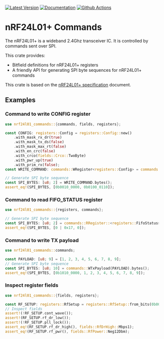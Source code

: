 [![Latest Version](https://img.shields.io/crates/v/nrf24l01-commands.svg)](https://crates.io/crates/nrf24l01-commands)
[![Documentation](https://docs.rs/nrf24l01-commands/badge.svg)](https://docs.rs/nrf24l01-commands)
[![Github Actions](https://github.com/god-is-a-crab/nrf24l01-commands/workflows/Rust/badge.svg)](https://github.com/god-is-a-crab/nrf24l01-commands/actions)

# nRF24L01+ Commands

The nRF24L01+ is a wideband 2.4Ghz transceiver IC. It is controlled by commands sent over SPI.

This crate provides:
- Bitfield definitions for nRF24L01+ registers
- A friendly API for generating SPI byte sequences for nRF24L01+ commands

This crate is based on the [nRF24L01+ specification](https://docs.nordicsemi.com/bundle/nRF24L01P_PS_v1.0/resource/nRF24L01P_PS_v1.0.pdf) document.

## Examples

### Command to write CONFIG register
```rust
use nrf24l01_commands::{commands, fields, registers};

const CONFIG: registers::Config = registers::Config::new()
    .with_mask_rx_dr(true)
    .with_mask_tx_ds(false)
    .with_mask_max_rt(false)
    .with_en_crc(false)
    .with_crco(fields::Crco::TwoByte)
    .with_pwr_up(true)
    .with_prim_rx(false);
const WRITE_COMMAND: commands::WRegister<registers::Config> = commands::WRegister(CONFIG);

// Generate SPI byte sequence
const SPI_BYTES: [u8; 2] = WRITE_COMMAND.bytes();
assert_eq!(SPI_BYTES, [0b0010_0000, 0b0100_0110]);
```
### Command to read FIFO_STATUS register
```rust
use nrf24l01_commands::{registers, commands};

// Generate SPI byte sequence
const SPI_BYTES: [u8; 2] = commands::RRegister::<registers::FifoStatus>::bytes();
assert_eq!(SPI_BYTES, [0 | 0x17, 0]);
```
### Command to write TX payload
```rust
use nrf24l01_commands::commands;

const PAYLOAD: [u8; 9] = [1, 2, 3, 4, 5, 6, 7, 8, 9];
// Generate SPI byte sequence
const SPI_BYTES: [u8; 10] = commands::WTxPayload(PAYLOAD).bytes();
assert_eq!(SPI_BYTES, [0b1010_0000, 1, 2, 3, 4, 5, 6, 7, 8, 9]);
```

### Inspect register fields
```rust
use nrf24l01_commands::{fields, registers};

const RF_SETUP: registers::RfSetup = registers::RfSetup::from_bits(0b0010_0010);
// Inspect fields
assert!(!RF_SETUP.cont_wave());
assert!(RF_SETUP.rf_dr_low());
assert!(!RF_SETUP.pll_lock());
assert_eq!(RF_SETUP.rf_dr_high(), fields::RfDrHigh::Mbps1);
assert_eq!(RF_SETUP.rf_pwr(), fields::RfPower::Neg12Dbm);
```
